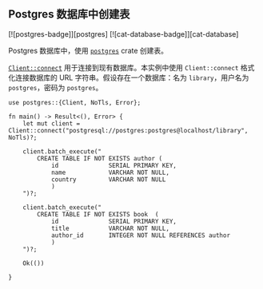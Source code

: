 ## Postgres 数据库中创建表

<!--
> [database/postgres/create_tables.md](https://github.com/rust-lang-nursery/rust-cookbook/blob/master/src/database/postgres/create_tables.md)
> <br />
> commit b61c8e588ad8445de36cd5f28e99232b5f858a41 - 2020.06.01
-->

[![postgres-badge]][postgres] [![cat-database-badge]][cat-database]

Postgres 数据库中，使用 [`postgres`] crate 创建表。

[`Client::connect`] 用于连接到现有数据库。本实例中使用 `Client::connect` 格式化连接数据库的 URL 字符串。假设存在一个数据库：名为 `library`，用户名为 `postgres`，密码为 `postgres`。

```rust,edition2018,no_run
use postgres::{Client, NoTls, Error};

fn main() -> Result<(), Error> {
    let mut client = Client::connect("postgresql://postgres:postgres@localhost/library", NoTls)?;
    
    client.batch_execute("
        CREATE TABLE IF NOT EXISTS author (
            id              SERIAL PRIMARY KEY,
            name            VARCHAR NOT NULL,
            country         VARCHAR NOT NULL
            )
    ")?;

    client.batch_execute("
        CREATE TABLE IF NOT EXISTS book  (
            id              SERIAL PRIMARY KEY,
            title           VARCHAR NOT NULL,
            author_id       INTEGER NOT NULL REFERENCES author
            )
    ")?;

    Ok(())

}
```

[`postgres`]: https://docs.rs/postgres/0.17.2/postgres/
[`Client::connect`]: https://docs.rs/postgres/0.17.2/postgres/struct.Client.html#method.connect
